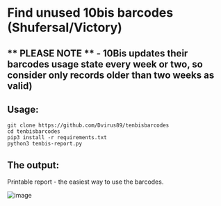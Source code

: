 # Find unused 10bis barcodes (Shufersal/Victory)
## ** PLEASE NOTE **  - 10Bis updates their barcodes usage state every week or two, so consider only records older than two weeks as valid)

## Usage:
```
git clone https://github.com/Dvirus89/tenbisbarcodes
cd tenbisbarcodes
pip3 install -r requirements.txt
python3 tenbis-report.py
```

## The output:
Printable report - the easiest way to use the barcodes.

![image](https://user-images.githubusercontent.com/1368112/188301719-b029032a-41a8-4f9f-9090-a452294a45f1.png)

